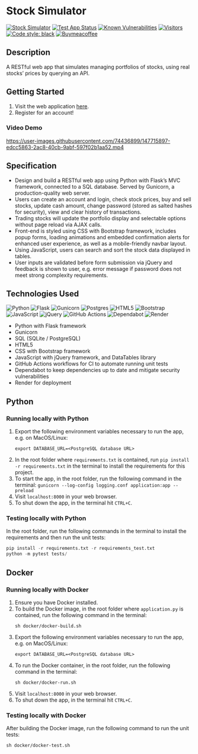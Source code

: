 # Stock Simulator

[![Stock Simulator](https://img.shields.io/website-up-down-green-red/https/danieltsiang.github.io.svg)](https://stock-simulator.onrender.com/)
[![Test App Status](https://github.com/DanielTsiang/stock-simulator/actions/workflows/test-app.yml/badge.svg?&kill_cache=1)](https://github.com/DanielTsiang/stock-simulator/actions/workflows/test-app.yml)
[![Known Vulnerabilities](https://snyk.io/test/github/DanielTsiang/stock-simulator/badge.svg)](https://snyk.io/test/github/DanielTsiang/stock-simulator)
[![Visitors](https://api.visitorbadge.io/api/visitors?path=https%3A%2F%2Fstock-simulator.onrender.com%2F&label=Hits&countColor=%2337d67a&style=flat)](https://visitorbadge.io/status?path=https%3A%2F%2Fstock-simulator.onrender.com%2F)
[![Code style: black](https://img.shields.io/badge/code%20style-black-000000.svg)](https://github.com/psf/black)
[![Buymeacoffee](https://img.shields.io/badge/Donate-Buy%20Me%20A%20Coffee-orange.svg?style=flat&logo=buymeacoffee)](https://www.buymeacoffee.com/dantsiang8)

## Description
A RESTful web app that simulates managing portfolios of stocks, using real stocks’ prices by querying an API.

## Getting Started
1. Visit the web application [here](https://stock-simulator.onrender.com/).
2. Register for an account!

### Video Demo
https://user-images.githubusercontent.com/74436899/147715897-edcc5863-2ac8-40cb-9abf-597f02b1aa52.mp4

## Specification
* Design and build a RESTful web app using Python with Flask’s MVC framework, connected to a SQL database. Served by Gunicorn, a production-quality web server.
* Users can create an account and login, check stock prices, buy and sell stocks, update cash amount, change password (stored as salted hashes for security), view and clear history of transactions.
* Trading stocks will update the portfolio display and selectable options without page reload via AJAX calls.
* Front-end is styled using CSS with Bootstrap framework, includes popup forms, loading animations and embedded confirmation alerts for enhanced user experience, as well as a mobile-friendly navbar layout.
* Using JavaScript, users can search and sort the stock data displayed in tables.
* User inputs are validated before form submission via jQuery and feedback is shown to user, e.g. error message if password does not meet strong complexity requirements.

## Technologies Used
![Python](https://img.shields.io/badge/python-3670A0?logo=python&logoColor=ffdd54)
![Flask](https://img.shields.io/badge/flask-%23000.svg?logo=flask&logoColor=white)
![Gunicorn](https://img.shields.io/badge/gunicorn-%298729.svg?logo=gunicorn&logoColor=white)
![Postgres](https://img.shields.io/badge/postgres-%23316192.svg?logo=postgresql&logoColor=white)
![HTML5](https://img.shields.io/badge/html5-%23E34F26.svg?logo=html5&logoColor=white)
![Bootstrap](https://img.shields.io/badge/bootstrap-%23563D7C.svg?logo=bootstrap&logoColor=white)
![JavaScript](https://img.shields.io/badge/javascript-%23323330.svg?logo=javascript&logoColor=%23F7DF1E)
![jQuery](https://img.shields.io/badge/jquery-%230769AD.svg?logo=jquery&logoColor=white)
![GitHub Actions](https://img.shields.io/badge/github%20actions-%232671E5.svg?logo=githubactions&logoColor=white)
![Dependabot](https://img.shields.io/badge/dependabot-025E8C?logo=dependabot&logoColor=white)
![Render](https://img.shields.io/badge/render-46E3B7.svg?logo=render&logoColor=white)

* Python with Flask framework
* Gunicorn
* SQL (SQLite / PostgreSQL)
* HTML5
* CSS with Bootstrap framework
* JavaScript with jQuery framework, and DataTables library
* GitHub Actions workflows for CI to automate running unit tests
* Dependabot to keep dependencies up to date and mitigate security vulnerabilities
* Render for deployment

## Python
### Running locally with Python
1. Export the following environment variables necessary to run the app, e.g. on MacOS/Linux:
   ```
   export DATABASE_URL=<PostgreSQL database URL>
   ```
2. In the root folder where `requirements.txt` is contained, run `pip install -r requirements.txt` in the terminal to install the requirements for this project.
3. To start the app, in the root folder, run the following command in the terminal:
`gunicorn --log-config logging.conf application:app --preload`
4. Visit `localhost:8000` in your web browser.
5. To shut down the app, in the terminal hit `CTRL+C`.

### Testing locally with Python
In the root folder, run the following commands in the terminal to install the requirements and then run the unit tests:
```python
pip install -r requirements.txt -r requirements_test.txt
python -m pytest tests/
```

## Docker
### Running locally with Docker
1. Ensure you have Docker installed.
2. To build the Docker image, in the root folder where `application.py` is contained, run the following command in the terminal:
   ```shell
   sh docker/docker-build.sh
   ```
3. Export the following environment variables necessary to run the app, e.g. on MacOS/Linux:
   ```
   export DATABASE_URL=<PostgreSQL database URL>
   ```
4. To run the Docker container, in the root folder, run the following command in the terminal:
   ```shell
   sh docker/docker-run.sh
   ```
5. Visit `localhost:8000` in your web browser.
6. To shut down the app, in the terminal hit `CTRL+C`.

### Testing locally with Docker
After building the Docker image, run the following command to run the unit tests:
```shell
sh docker/docker-test.sh
```
